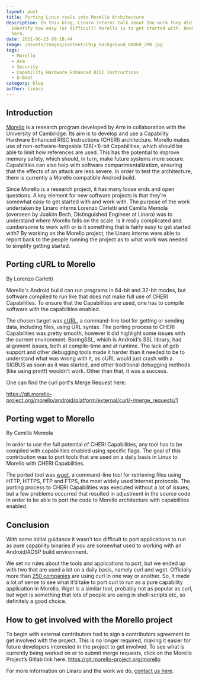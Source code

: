 ```yaml
---
layout: post
title: Porting Linux tools into Morello Architecture
description: In this blog, Linaro interns talk about the work they did to help
  identify how easy (or difficult) Morello is to get started with. Read more
  here.
date: 2021-06-23 09:18:44
image: /assets/images/content/Chip_background_UNDER_2MB.jpg
tags:
  - Morello
  - Arm
  - Security
  - Capability Hardware Enhanced RISC Instructions
  - U-Boot
category: blog
author: linaro
---
```

## Introduction

[Morello](https://www.arm.com/architecture/cpu/morello) is a research program developed by Arm in collaboration with the University of Cambridge. Its aim is to develop and use a Capability Hardware Enhanced RISC Instructions (CHERI) architecture. Morello makes use of non-software-forgeable 128(+1)-bit Capabilities, which should be able to limit how references are used. This has the potential to improve memory safety, which should, in turn, make future systems more secure. Capabilities can also help with software compartmentalization, ensuring that the effects of an attack are less severe. In order to test the architecture, there is currently a Morello compatible Android build.

Since Morello is a research project, it has many loose ends and open questions. A key element for new software projects is that they’re somewhat easy to get started with and work with. The purpose of the work undertaken by Linaro interns Lorenzo Carletti and Camilla Memola (overseen by Joakim Bech, Distinguished Engineer at Linaro) was to understand where Morello falls on the scale. Is it really complicated and cumbersome to work with or is it something that is fairly easy to get started with? By working on the Morello project, the Linaro interns were able to report back to the people running the project as to what work was needed to simplify getting started.

## Porting cURL to Morello

By Lorenzo Carletti

Morello's Android build can run programs in 64-bit and 32-bit modes, but software compiled to run like that does not make full use of CHERI Capabilities. To ensure that the Capabilities are used, one has to compile software with the capabilities enabled.

The chosen target was [cURL](https://curl.se/), a command-line tool for getting or sending data, including files, using URL syntax. The porting process to CHERI Capabilities was pretty smooth, however it did highlight some issues with the current environment. BoringSSL, which is Android's SSL library, had alignment issues, both at compile-time and at runtime. The lack of gdb support and other debugging tools made it harder than it needed to be to understand what was wrong with it, as cURL would just crash with a SIGBUS as soon as it was started, and other traditional debugging methods (like using printf) wouldn't work. Other than that, it was a success.

One can find the curl port's Merge Request here:

<https://git.morello-project.org/morello/android/platform/external/curl/-/merge_requests/1>

## [](https://git.morello-project.org/morello/android/platform/external/curl/-/merge_requests/1)Porting wget to Morello

By Camilla Memola

In order to use the full potential of CHERI Capabilities, any tool has to be compiled with
capabilities enabled using specific flags. The goal of this contribution was to port tools that are used on a daily basis in Linux to Morello with CHERI Capabilities.

The ported tool was [wget](https://www.gnu.org/software/wget/), a command-line tool for retrieving files using HTTP, HTTPS, FTP and FTPS, the most widely used Internet protocols. The porting process to CHERI Capabilities was executed without a lot of issues, but a few problems occurred that resulted in adjustment in the source code in order to be able to port the code to Morello architecture with capabilities enabled.

## Conclusion

With some initial guidance it wasn’t too difficult to port applications to run as pure capability binaries if you are somewhat used to working with an Android/AOSP build environment.

We set no rules about the tools and applications to port, but we ended up with two that are used a lot on a daily basis, namely curl and wget. Officially more than [250 companies](https://curl.se/docs/companies.html) are using curl in one way or another. So, it made a lot of sense to see what it’d take to port curl to run as a pure capability application in Morello. Wget is a similar tool, probably not as popular as curl, but wget is something that lots of people are using in shell-scripts etc, so definitely a good choice.

## How to get involved with the Morello project

To begin with external contributors had to sign a contributors agreement to get involved with the project. This is no longer required, making it easier for future developers interested in the project to get involved. To see what is currently being worked on or to submit merge requests, click on the Morello Project’s Gitlab link here: <https://git.morello-project.org/morello>

For more information on Linaro and the work we do, [contact us here](https://www.linaro.org/contact/).